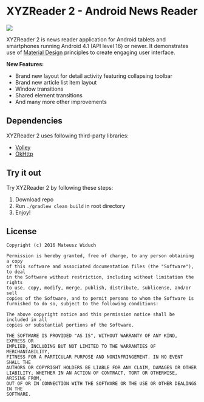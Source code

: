 # XYZReader 2 - Android News Reader

<img src="https://cloud.githubusercontent.com/assets/15446842/18227186/f5353726-7213-11e6-8da7-ad971cf4249f.png"/>

XYZReader 2 is news reader application for Android tablets and smartphones running Android 4.1 (API level 16) or newer. It demonstrates use of [Material
Design](https://material.google.com/) principles to create engaging user interface.

**New Features:**

- Brand new layout for detail activity featuring collapsing toolbar
- Brand new article list item layout 
- Window transitions 
- Shared element transitions
- And many more other improvements

## Dependencies
XYZReader 2 uses following third-party libraries:
- [Volley](https://android.googlesource.com/platform/frameworks/volley/)
- [OkHttp](http://square.github.io/okhttp/)

## Try it out
Try XYZReader 2 by following these steps:

1. Download repo
2. Run `./gradlew clean build` in root directory
3. Enjoy!

## License
```
Copyright (c) 2016 Mateusz Widuch

Permission is hereby granted, free of charge, to any person obtaining a copy
of this software and associated documentation files (the "Software"), to deal
in the Software without restriction, including without limitation the rights
to use, copy, modify, merge, publish, distribute, sublicense, and/or sell
copies of the Software, and to permit persons to whom the Software is
furnished to do so, subject to the following conditions:

The above copyright notice and this permission notice shall be included in all
copies or substantial portions of the Software.

THE SOFTWARE IS PROVIDED "AS IS", WITHOUT WARRANTY OF ANY KIND, EXPRESS OR
IMPLIED, INCLUDING BUT NOT LIMITED TO THE WARRANTIES OF MERCHANTABILITY,
FITNESS FOR A PARTICULAR PURPOSE AND NONINFRINGEMENT. IN NO EVENT SHALL THE
AUTHORS OR COPYRIGHT HOLDERS BE LIABLE FOR ANY CLAIM, DAMAGES OR OTHER
LIABILITY, WHETHER IN AN ACTION OF CONTRACT, TORT OR OTHERWISE, ARISING FROM,
OUT OF OR IN CONNECTION WITH THE SOFTWARE OR THE USE OR OTHER DEALINGS IN THE
SOFTWARE.
```

